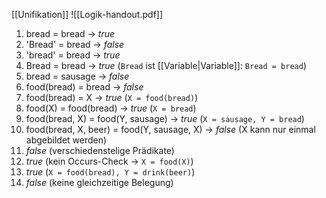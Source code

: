 [[Unifikation]]
![[Logik-handout.pdf]]

1) bread = bread -> _true_ 
2) 'Bread' = bread -> _false_
3) 'bread' = bread -> _true_
4) Bread = bread -> _true_ (`Bread` ist [[Variable|Variable]]: `Bread = bread`)
5) bread = sausage -> _false_
6) food(bread) = bread -> _false_
7) food(bread) = X -> _true_ (`X = food(bread)`)
8) food(X) = food(bread) -> _true_ (`X = bread`)
9) food(bread, X) = food(Y, sausage) -> _true_ (`X = sausage, Y = bread`)
10) food(bread, X, beer) = food(Y, sausage, X) -> _false_ (X kann nur einmal abgebildet werden)
11) _false_ (verschiedenstelige Prädikate)
12) _true_ (kein Occurs-Check -> `X = food(X)`)
13) _true_ (`X = food(bread), Y = drink(beer)`)
14) _false_ (keine gleichzeitige Belegung)